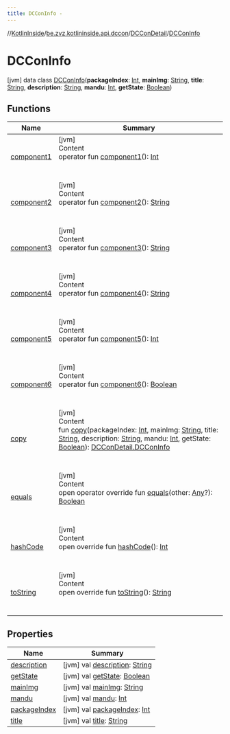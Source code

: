 ```yaml
---
title: DCConInfo -
---
```

//[KotlinInside](../../../index.md)/[be.zvz.kotlininside.api.dccon](../../index.md)/[DCConDetail](../index.md)/[DCConInfo](index.md)



# DCConInfo  
 [jvm] data class [DCConInfo](index.md)(**packageIndex**: [Int](https://kotlinlang.org/api/latest/jvm/stdlib/kotlin/-int/index.html), **mainImg**: [String](https://kotlinlang.org/api/latest/jvm/stdlib/kotlin/-string/index.html), **title**: [String](https://kotlinlang.org/api/latest/jvm/stdlib/kotlin/-string/index.html), **description**: [String](https://kotlinlang.org/api/latest/jvm/stdlib/kotlin/-string/index.html), **mandu**: [Int](https://kotlinlang.org/api/latest/jvm/stdlib/kotlin/-int/index.html), **getState**: [Boolean](https://kotlinlang.org/api/latest/jvm/stdlib/kotlin/-boolean/index.html))   


## Functions  
  
|  Name|  Summary| 
|---|---|
| <a name="be.zvz.kotlininside.api.dccon/DCConDetail.DCConInfo/component1/#/PointingToDeclaration/"></a>[component1](component1.md)| <a name="be.zvz.kotlininside.api.dccon/DCConDetail.DCConInfo/component1/#/PointingToDeclaration/"></a>[jvm]  <br>Content  <br>operator fun [component1](component1.md)(): [Int](https://kotlinlang.org/api/latest/jvm/stdlib/kotlin/-int/index.html)  <br><br><br>
| <a name="be.zvz.kotlininside.api.dccon/DCConDetail.DCConInfo/component2/#/PointingToDeclaration/"></a>[component2](component2.md)| <a name="be.zvz.kotlininside.api.dccon/DCConDetail.DCConInfo/component2/#/PointingToDeclaration/"></a>[jvm]  <br>Content  <br>operator fun [component2](component2.md)(): [String](https://kotlinlang.org/api/latest/jvm/stdlib/kotlin/-string/index.html)  <br><br><br>
| <a name="be.zvz.kotlininside.api.dccon/DCConDetail.DCConInfo/component3/#/PointingToDeclaration/"></a>[component3](component3.md)| <a name="be.zvz.kotlininside.api.dccon/DCConDetail.DCConInfo/component3/#/PointingToDeclaration/"></a>[jvm]  <br>Content  <br>operator fun [component3](component3.md)(): [String](https://kotlinlang.org/api/latest/jvm/stdlib/kotlin/-string/index.html)  <br><br><br>
| <a name="be.zvz.kotlininside.api.dccon/DCConDetail.DCConInfo/component4/#/PointingToDeclaration/"></a>[component4](component4.md)| <a name="be.zvz.kotlininside.api.dccon/DCConDetail.DCConInfo/component4/#/PointingToDeclaration/"></a>[jvm]  <br>Content  <br>operator fun [component4](component4.md)(): [String](https://kotlinlang.org/api/latest/jvm/stdlib/kotlin/-string/index.html)  <br><br><br>
| <a name="be.zvz.kotlininside.api.dccon/DCConDetail.DCConInfo/component5/#/PointingToDeclaration/"></a>[component5](component5.md)| <a name="be.zvz.kotlininside.api.dccon/DCConDetail.DCConInfo/component5/#/PointingToDeclaration/"></a>[jvm]  <br>Content  <br>operator fun [component5](component5.md)(): [Int](https://kotlinlang.org/api/latest/jvm/stdlib/kotlin/-int/index.html)  <br><br><br>
| <a name="be.zvz.kotlininside.api.dccon/DCConDetail.DCConInfo/component6/#/PointingToDeclaration/"></a>[component6](component6.md)| <a name="be.zvz.kotlininside.api.dccon/DCConDetail.DCConInfo/component6/#/PointingToDeclaration/"></a>[jvm]  <br>Content  <br>operator fun [component6](component6.md)(): [Boolean](https://kotlinlang.org/api/latest/jvm/stdlib/kotlin/-boolean/index.html)  <br><br><br>
| <a name="be.zvz.kotlininside.api.dccon/DCConDetail.DCConInfo/copy/#kotlin.Int#kotlin.String#kotlin.String#kotlin.String#kotlin.Int#kotlin.Boolean/PointingToDeclaration/"></a>[copy](copy.md)| <a name="be.zvz.kotlininside.api.dccon/DCConDetail.DCConInfo/copy/#kotlin.Int#kotlin.String#kotlin.String#kotlin.String#kotlin.Int#kotlin.Boolean/PointingToDeclaration/"></a>[jvm]  <br>Content  <br>fun [copy](copy.md)(packageIndex: [Int](https://kotlinlang.org/api/latest/jvm/stdlib/kotlin/-int/index.html), mainImg: [String](https://kotlinlang.org/api/latest/jvm/stdlib/kotlin/-string/index.html), title: [String](https://kotlinlang.org/api/latest/jvm/stdlib/kotlin/-string/index.html), description: [String](https://kotlinlang.org/api/latest/jvm/stdlib/kotlin/-string/index.html), mandu: [Int](https://kotlinlang.org/api/latest/jvm/stdlib/kotlin/-int/index.html), getState: [Boolean](https://kotlinlang.org/api/latest/jvm/stdlib/kotlin/-boolean/index.html)): [DCConDetail.DCConInfo](index.md)  <br><br><br>
| <a name="kotlin/Any/equals/#kotlin.Any?/PointingToDeclaration/"></a>[equals](../../../be.zvz.kotlininside.utils/-string-util/-companion/index.md#%5Bkotlin%2FAny%2Fequals%2F%23kotlin.Any%3F%2FPointingToDeclaration%2F%5D%2FFunctions%2F578868537)| <a name="kotlin/Any/equals/#kotlin.Any?/PointingToDeclaration/"></a>[jvm]  <br>Content  <br>open operator override fun [equals](../../../be.zvz.kotlininside.utils/-string-util/-companion/index.md#%5Bkotlin%2FAny%2Fequals%2F%23kotlin.Any%3F%2FPointingToDeclaration%2F%5D%2FFunctions%2F578868537)(other: [Any](https://kotlinlang.org/api/latest/jvm/stdlib/kotlin/-any/index.html)?): [Boolean](https://kotlinlang.org/api/latest/jvm/stdlib/kotlin/-boolean/index.html)  <br><br><br>
| <a name="kotlin/Any/hashCode/#/PointingToDeclaration/"></a>[hashCode](../../../be.zvz.kotlininside.utils/-string-util/-companion/index.md#%5Bkotlin%2FAny%2FhashCode%2F%23%2FPointingToDeclaration%2F%5D%2FFunctions%2F578868537)| <a name="kotlin/Any/hashCode/#/PointingToDeclaration/"></a>[jvm]  <br>Content  <br>open override fun [hashCode](../../../be.zvz.kotlininside.utils/-string-util/-companion/index.md#%5Bkotlin%2FAny%2FhashCode%2F%23%2FPointingToDeclaration%2F%5D%2FFunctions%2F578868537)(): [Int](https://kotlinlang.org/api/latest/jvm/stdlib/kotlin/-int/index.html)  <br><br><br>
| <a name="kotlin/Any/toString/#/PointingToDeclaration/"></a>[toString](../../../be.zvz.kotlininside.utils/-string-util/-companion/index.md#%5Bkotlin%2FAny%2FtoString%2F%23%2FPointingToDeclaration%2F%5D%2FFunctions%2F578868537)| <a name="kotlin/Any/toString/#/PointingToDeclaration/"></a>[jvm]  <br>Content  <br>open override fun [toString](../../../be.zvz.kotlininside.utils/-string-util/-companion/index.md#%5Bkotlin%2FAny%2FtoString%2F%23%2FPointingToDeclaration%2F%5D%2FFunctions%2F578868537)(): [String](https://kotlinlang.org/api/latest/jvm/stdlib/kotlin/-string/index.html)  <br><br><br>


## Properties  
  
|  Name|  Summary| 
|---|---|
| <a name="be.zvz.kotlininside.api.dccon/DCConDetail.DCConInfo/description/#/PointingToDeclaration/"></a>[description](description.md)| <a name="be.zvz.kotlininside.api.dccon/DCConDetail.DCConInfo/description/#/PointingToDeclaration/"></a> [jvm] val [description](description.md): [String](https://kotlinlang.org/api/latest/jvm/stdlib/kotlin/-string/index.html)   <br>
| <a name="be.zvz.kotlininside.api.dccon/DCConDetail.DCConInfo/getState/#/PointingToDeclaration/"></a>[getState](get-state.md)| <a name="be.zvz.kotlininside.api.dccon/DCConDetail.DCConInfo/getState/#/PointingToDeclaration/"></a> [jvm] val [getState](get-state.md): [Boolean](https://kotlinlang.org/api/latest/jvm/stdlib/kotlin/-boolean/index.html)   <br>
| <a name="be.zvz.kotlininside.api.dccon/DCConDetail.DCConInfo/mainImg/#/PointingToDeclaration/"></a>[mainImg](main-img.md)| <a name="be.zvz.kotlininside.api.dccon/DCConDetail.DCConInfo/mainImg/#/PointingToDeclaration/"></a> [jvm] val [mainImg](main-img.md): [String](https://kotlinlang.org/api/latest/jvm/stdlib/kotlin/-string/index.html)   <br>
| <a name="be.zvz.kotlininside.api.dccon/DCConDetail.DCConInfo/mandu/#/PointingToDeclaration/"></a>[mandu](mandu.md)| <a name="be.zvz.kotlininside.api.dccon/DCConDetail.DCConInfo/mandu/#/PointingToDeclaration/"></a> [jvm] val [mandu](mandu.md): [Int](https://kotlinlang.org/api/latest/jvm/stdlib/kotlin/-int/index.html)   <br>
| <a name="be.zvz.kotlininside.api.dccon/DCConDetail.DCConInfo/packageIndex/#/PointingToDeclaration/"></a>[packageIndex](package-index.md)| <a name="be.zvz.kotlininside.api.dccon/DCConDetail.DCConInfo/packageIndex/#/PointingToDeclaration/"></a> [jvm] val [packageIndex](package-index.md): [Int](https://kotlinlang.org/api/latest/jvm/stdlib/kotlin/-int/index.html)   <br>
| <a name="be.zvz.kotlininside.api.dccon/DCConDetail.DCConInfo/title/#/PointingToDeclaration/"></a>[title](title.md)| <a name="be.zvz.kotlininside.api.dccon/DCConDetail.DCConInfo/title/#/PointingToDeclaration/"></a> [jvm] val [title](title.md): [String](https://kotlinlang.org/api/latest/jvm/stdlib/kotlin/-string/index.html)   <br>

